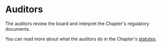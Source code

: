 # Auditors

The auditors review the board and interpret the Chapter's regulatory documents.

You can read more about what the auditors do in the Chapter's [statutes](https://styrdokument.datasektionen.se/stadgar).
